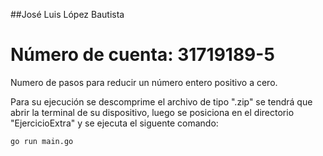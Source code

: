 ##José Luis López Bautista
# Número de cuenta: 31719189-5

Numero de pasos para reducir un número entero positivo a cero.

Para su ejecución se descomprime el archivo de tipo ".zip" se tendrá que abrir la terminal de su dispositivo, luego se posiciona en el directorio "EjercicioExtra" y se ejecuta el siguente comando:
```
go run main.go
```
